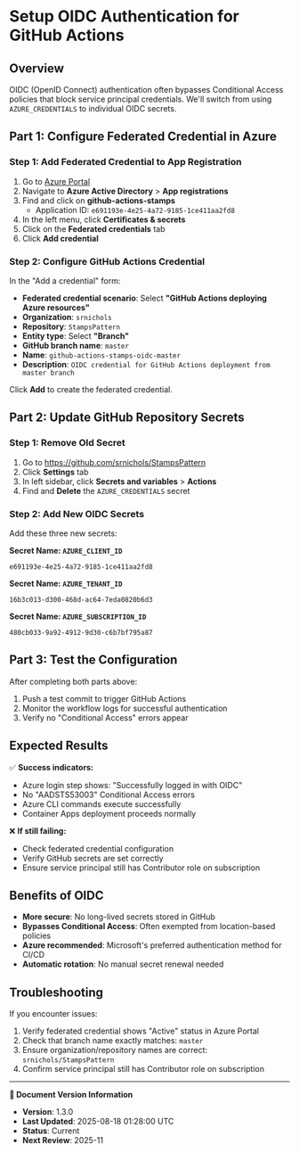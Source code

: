 # Setup OIDC Authentication for GitHub Actions

## Overview

OIDC (OpenID Connect) authentication often bypasses Conditional Access policies that block service principal credentials. We'll switch from using `AZURE_CREDENTIALS` to individual OIDC secrets.

## Part 1: Configure Federated Credential in Azure

### Step 1: Add Federated Credential to App Registration

1. Go to [Azure Portal](https://portal.azure.com)
2. Navigate to **Azure Active Directory** > **App registrations**
3. Find and click on **github-actions-stamps**
   - Application ID: `e691193e-4e25-4a72-9185-1ce411aa2fd8`
4. In the left menu, click **Certificates & secrets**
5. Click on the **Federated credentials** tab
6. Click **Add credential**

### Step 2: Configure GitHub Actions Credential

In the "Add a credential" form:

- **Federated credential scenario**: Select **"GitHub Actions deploying Azure resources"**
- **Organization**: `srnichols`
- **Repository**: `StampsPattern`
- **Entity type**: Select **"Branch"**
- **GitHub branch name**: `master`
- **Name**: `github-actions-stamps-oidc-master`
- **Description**: `OIDC credential for GitHub Actions deployment from master branch`

Click **Add** to create the federated credential.

## Part 2: Update GitHub Repository Secrets

### Step 1: Remove Old Secret

1. Go to <https://github.com/srnichols/StampsPattern>
2. Click **Settings** tab
3. In left sidebar, click **Secrets and variables** > **Actions**
4. Find and **Delete** the `AZURE_CREDENTIALS` secret

### Step 2: Add New OIDC Secrets

Add these three new secrets:

**Secret Name: `AZURE_CLIENT_ID`**

```
e691193e-4e25-4a72-9185-1ce411aa2fd8
```

**Secret Name: `AZURE_TENANT_ID`**

```
16b3c013-d300-468d-ac64-7eda0820b6d3
```

**Secret Name: `AZURE_SUBSCRIPTION_ID`**  

```
480cb033-9a92-4912-9d30-c6b7bf795a87
```

## Part 3: Test the Configuration

After completing both parts above:

1. Push a test commit to trigger GitHub Actions
2. Monitor the workflow logs for successful authentication
3. Verify no "Conditional Access" errors appear

## Expected Results

✅ **Success indicators:**

- Azure login step shows: "Successfully logged in with OIDC"
- No "AADSTS53003" Conditional Access errors
- Azure CLI commands execute successfully
- Container Apps deployment proceeds normally

❌ **If still failing:**

- Check federated credential configuration
- Verify GitHub secrets are set correctly
- Ensure service principal still has Contributor role on subscription

## Benefits of OIDC

- **More secure**: No long-lived secrets stored in GitHub
- **Bypasses Conditional Access**: Often exempted from location-based policies  
- **Azure recommended**: Microsoft's preferred authentication method for CI/CD
- **Automatic rotation**: No manual secret renewal needed

## Troubleshooting

If you encounter issues:

1. Verify federated credential shows "Active" status in Azure Portal
2. Check that branch name exactly matches: `master`
3. Ensure organization/repository names are correct: `srnichols/StampsPattern`
4. Confirm service principal still has Contributor role on subscription
---

**📝 Document Version Information**
- **Version**: 1.3.0
- **Last Updated**: 2025-08-18 01:28:00 UTC  
- **Status**: Current
- **Next Review**: 2025-11